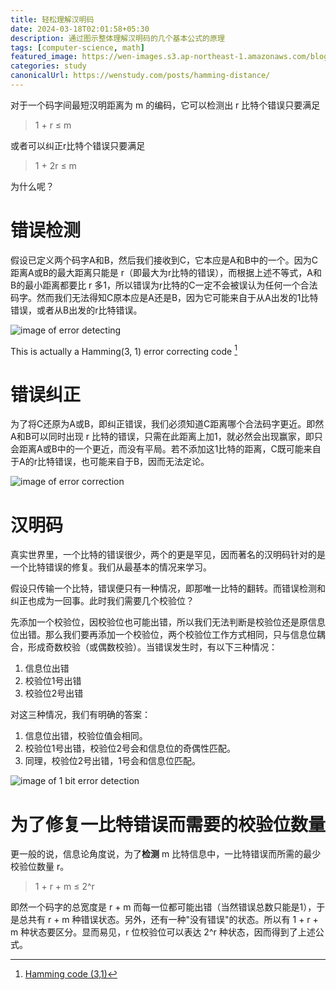 ```yaml
---
title: 轻松理解汉明码
date: 2024-03-18T02:01:58+05:30
description: 通过图示整体理解汉明码的几个基本公式的原理
tags: [computer-science, math]
featured_image: https://wen-images.s3.ap-northeast-1.amazonaws.com/blog/hamming-distance/hamming-distance-error-correction.png
categories: study 
canonicalUrl: https://wenstudy.com/posts/hamming-distance/
---
```


对于一个码字间最短汉明距离为 m 的编码，它可以检测出 r 比特个错误只要满足

> 1 + r ≤ m

或者可以纠正r比特个错误只要满足

> 1 + 2r ≤ m

为什么呢？

# 错误检测

假设已定义两个码字A和B，然后我们接收到C，它本应是A和B中的一个。因为C距离A或B的最大距离只能是 r（即最大为r比特的错误），而根据上述不等式，A和B的最小距离都要比 r 多1，所以错误为r比特的C一定不会被误认为任何一个合法码字。然而我们无法得知C原本应是A还是B，因为它可能来自于从A出发的1比特错误，或者从B出发的r比特错误。

![image of error detecting](https://wen-images.s3.ap-northeast-1.amazonaws.com/blog/hamming-distance/hamming-distance-error-detecting.png "error detecting")

This is actually a Hamming(3, 1) error correcting code [^1]

[^1]: [Hamming code (3,1)](https://en.wikipedia.org/wiki/Hamming_code)

# 错误纠正

为了将C还原为A或B，即纠正错误，我们必须知道C距离哪个合法码字更近。即然A和B可以同时出现 r 比特的错误，只需在此距离上加1，就必然会出现赢家，即只会距离A或B中的一个更近，而没有平局。若不添加这1比特的距离，C既可能来自于A的r比特错误，也可能来自于B，因而无法定论。

![image of error correction](https://wen-images.s3.ap-northeast-1.amazonaws.com/blog/hamming-distance/hamming-distance-error-correction.png "error correction")

# 汉明码

真实世界里，一个比特的错误很少，两个的更是罕见，因而著名的汉明码针对的是一个比特错误的修复。我们从最基本的情况来学习。

假设只传输一个比特，错误便只有一种情况，即那唯一比特的翻转。而错误检测和纠正也成为一回事。此时我们需要几个校验位？

先添加一个校验位，因校验位也可能出错，所以我们无法判断是校验位还是原信息位出错。那么我们要再添加一个校验位，两个校验位工作方式相同，只与信息位耦合，形成奇数校验（或偶数校验）。当错误发生时，有以下三种情况：

1. 信息位出错
2. 校验位1号出错
3. 校验位2号出错

对这三种情况，我们有明确的答案：

1. 信息位出错，校验位值会相同。
2. 校验位1号出错，校验位2号会和信息位的奇偶性匹配。
3. 同理，校验位2号出错，1号会和信息位匹配。

![image of 1 bit error detection](https://wen-images.s3.ap-northeast-1.amazonaws.com/blog/hamming-distance/hamming-distance-1-bit-error.png "1 bit error detection")

# 为了修复一比特错误而需要的校验位数量

更一般的说，信息论角度说，为了**检测** m 比特信息中，一比特错误而所需的最少校验位数量 r。

> 1 + r + m ≤ 2^r

即然一个码字的总宽度是 r + m 而每一位都可能出错（当然错误总数只能是1），于是总共有 r + m 种错误状态。另外，还有一种"没有错误"的状态。所以有 1 + r + m 种状态要区分。显而易见，r 位校验位可以表达 2^r 种状态，因而得到了上述公式。
